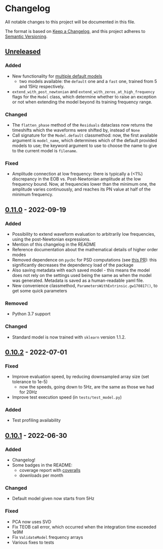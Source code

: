 # Changelog
All notable changes to this project will be documented in this file.

The format is based on [Keep a Changelog](https://keepachangelog.com/en/1.0.0/),
and this project adheres to [Semantic Versioning](https://semver.org/spec/v2.0.0.html).

## [Unreleased]

### Added

- New functionality for [multiple default models](https://github.com/jacopok/mlgw_bns/pull/45)
    - two models available: the `default` one and a `fast` one, trained from 5 and 15Hz respectively.
- `extend_with_post_newtonian` and `extend_with_zeros_at_high_frequency` flags for the `Model` class,
    which determine whether to raise an exception or not when extending the model beyond its
    training frequency range.

### Changed

- The `flatten_phase` method of the `Residuals` dataclass now returns the timeshifts 
    which the waveforms were shifted by, instead of `None`
- Call signature for the `Model.default` classmethod: now, the first available argument 
    is `model_name`, which determines which of the default provided models to use;
    the keyword argument to use to choose the name to give to the current model is `filename`.

### Fixed

- Amplitude connection at low frequency: there is typically a (<1%) discrepancy in the EOB vs. 
    Post-Newtonian amplitude at the low frequency bound. Now, at frequencies lower than the minimum one,
    the amplitude varies continuously, and reaches its PN value at half of the minimum frequency.

## [0.11.0] - 2022-09-19

### Added

- Possibility to extend waveform evaluation to arbitrarily low frequencies, using the 
    post-Newtonian expressions. 
- Mention of this changelog in the README
- Reference documentation about the mathematical details of higher order modes
- Removed dependence on `pycbc` for PSD computations (see [this PR](https://github.com/jacopok/mlgw_bns/pull/38)): 
    this significantly decreases the dependency load of the package
- Also saving metadata with each saved model - this means the model does not rely on the settings
    used being the same as when the model was generated. 
    Metadata is saved as a human-readable yaml file.
- New convenience classmethod, `ParametersWithExtrinsic.gw170817()`, to get some quick parameters

### Removed

- Python 3.7 support

### Changed

- Standard model is now trained with `sklearn` version 1.1.2.

## [0.10.2] - 2022-07-01

### Fixed

- Improve evaluation speed, by reducing downsampled array size (set tolerance to 1e-5)
    - now the speeds, going down to 5Hz, are the same as those we had for 20Hz
- Improve test execution speed (in `tests/test_model.py`)

### Added

- Test profiling availability

## [0.10.1] - 2022-06-30

### Added

- Changelog!
- Some badges in the README:
    - coverage report with [coveralls](https://coveralls.io/)
    - downloads per month

### Changed

- Default model given now starts from 5Hz

### Fixed

- PCA now uses SVD
- Fix TEOB call error, which occurred when the integration time exceeded 1e9M
- Fix `ValidateModel` frequency arrays
- Various fixes to tests

[Unreleased]: https://github.com/jacopok/mlgw_bns/compare/v0.11.0...HEAD
[0.11.0]: https://github.com/jacopok/mlgw_bns/compare/v0.10.2...v0.11.0
[0.10.2]: https://github.com/jacopok/mlgw_bns/compare/v0.10.1...v0.10.2
[0.10.1]: https://github.com/jacopok/mlgw_bns/compare/v0.10.0...v0.10.1
